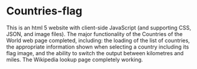 # Countries-flag
This is an html 5 website with client-side JavaScript (and supporting CSS, JSON, and image files). The major functionality of the Countries of the World web page completed, including: the loading of the list of countries, the appropriate information shown when selecting a country including its flag image, and the ability to switch the output between kilometres and miles. The Wikipedia lookup page completely working. 